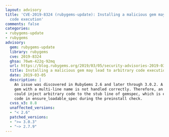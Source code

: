 ```yaml
---
layout: advisory
title: 'CVE-2019-8324 (rubygems-update): Installing a malicious gem may lead to arbitrary
  code execution'
comments: false
categories:
- rubygems-update
- rubygems
advisory:
  gem: rubygems-update
  library: rubygems
  cve: 2019-8324
  ghsa: 76wm-422q-92mq
  url: https://blog.rubygems.org/2019/03/05/security-advisories-2019-03.html
  title: Installing a malicious gem may lead to arbitrary code execution
  date: 2019-03-05
  description: |
    An issue was discovered in RubyGems 2.6 and later through 3.0.2. A crafted
    gem with a multi-line name is not handled correctly. Therefore, an attacker
    could inject arbitrary code to the stub line of gemspec, which is eval-ed by
    code in ensure_loadable_spec during the preinstall check.
  cvss_v3: 8.8
  unaffected_versions:
  - "< 2.6"
  patched_versions:
  - ">= 3.0.3"
  - "~> 2.7.9"
---
```

